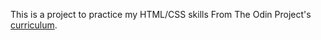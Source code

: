 This is a project to practice my HTML/CSS skills From The Odin Project's [curriculum](http://www.theodinproject.com/courses/web-development-101/lessons/html-css).